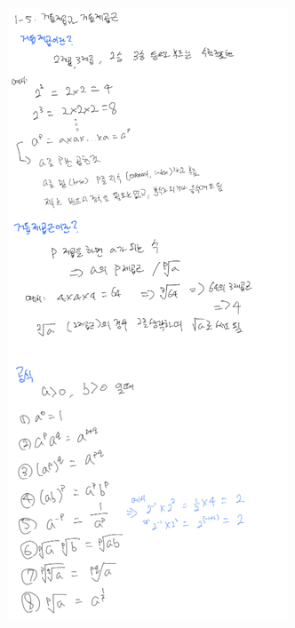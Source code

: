 <p align="center">
  <img width=700 alt="note" src="https://github.com/jasonheesanglee/theoretical_study/blob/main/Mathematics/data/1-5-Note-1.png">
  <img width=700 alt="note" src="https://github.com/jasonheesanglee/theoretical_study/blob/main/Mathematics/data/1-5-Note-2.png">
</p>
